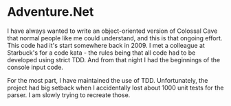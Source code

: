Adventure.Net
=============

I have always wanted to write an object-oriented version of Colossal Cave that normal people like me could understand, and this is that ongoing effort. This code had it's start somewhere back in 2009. I met a colleague at Starbuck's for a code kata - the rules being that all code had to be developed using strict TDD. And from that night I had the beginnings of the console input code. 

For the most part, I have maintained the use of TDD. Unfortunately, the project had big setback when I accidentally lost about 1000 unit tests for the parser. I am slowly trying to recreate those.
